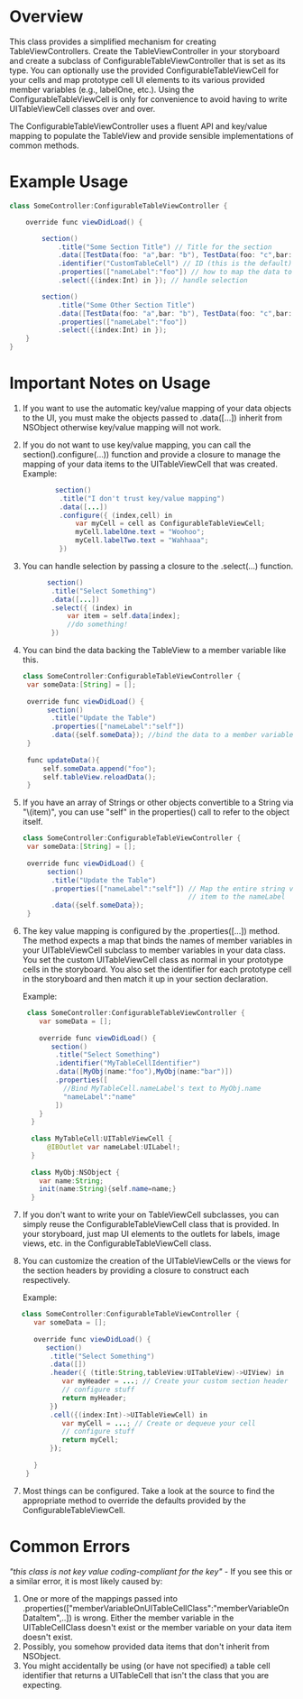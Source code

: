 # Overview

This class provides a simplified mechanism for creating TableViewControllers.
Create the TableViewController in your storyboard and create a subclass of
ConfigurableTableViewController that is set as its type. You can optionally
use the provided ConfigurableTableViewCell for your cells and map prototype
cell UI elements to its various provided member variables (e.g., labelOne, etc.).
Using the ConfigurableTableViewCell is only for convenience to avoid having
to write UITableViewCell classes over and over. 

The ConfigurableTableViewController uses a fluent API and key/value mapping to
populate the TableView and provide sensible implementations of common methods.

# Example Usage

```java
class SomeController:ConfigurableTableViewController {

    override func viewDidLoad() {

        section()
            .title("Some Section Title") // Title for the section
            .data([TestData(foo: "a",bar: "b"), TestData(foo: "c",bar: "d")]) // Data to key/value map to UI
            .identifier("CustomTableCell") // ID (this is the default) of the TableCell
            .properties(["nameLabel":"foo"]) // how to map the data to the UI (e.g., map "foo" to the "nameLabel")
            .select({(index:Int) in }); // handle selection

        section()
            .title("Some Other Section Title")
            .data([TestData(foo: "a",bar: "b"), TestData(foo: "c",bar: "d")])
            .properties(["nameLabel":"foo"])
            .select({(index:Int) in });
    }
}
```

# Important Notes on Usage

1. If you want to use the automatic key/value mapping of your data objects to
   the UI, you must make the objects passed to .data([...]) inherit from NSObject
   otherwise key/value mapping will not work.

2. If you do not want to use key/value mapping, you can call the section().configure(...))
   function and provide a closure to manage the mapping of your data items to the
   UITableViewCell that was created. Example:
   
   ```java
           section()
            .title("I don't trust key/value mapping")
            .data([...])
            .configure({ (index,cell) in
                var myCell = cell as ConfigurableTableViewCell;
                myCell.labelOne.text = "Woohoo";
                myCell.labelTwo.text = "Wahhaaa";
            })
     ```
3. You can handle selection by passing a closure to the .select(...) function.
     ```java
           section()
            .title("Select Something")
            .data([...])
            .select({ (index) in
                var item = self.data[index];
                //do something!
            })
     ```

4. You can bind the data backing the TableView to a member variable like this.
     ```java
     class SomeController:ConfigurableTableViewController {
      var someData:[String] = [];
      
      override func viewDidLoad() {
           section()
            .title("Update the Table")
            .properties(["nameLabel":"self"])
            .data({self.someData}); //bind the data to a member variable
      }
      
      func updateData(){
          self.someData.append("foo");
          self.tableView.reloadData();
      }
    ```
5. If you have an array of Strings or other objects convertible to a String via "\\(item)",
   you can use "self" in the properties() call to refer to the object itself.
   
     ```java
     class SomeController:ConfigurableTableViewController {
      var someData:[String] = [];
      
      override func viewDidLoad() {
           section()
            .title("Update the Table")
            .properties(["nameLabel":"self"]) // Map the entire string value of the
                                              // item to the nameLabel
            .data({self.someData}); 
      }

    ```
    
5. The key value mapping is configured by the .properties([...]) method. The method
   expects a map that binds the names of member variables in your UITableViewCell
   subclass to member variables in your data class. You set the custom UITableViewCell
   class as normal in your prototype cells in the storyboard. You also set the identifier
   for each prototype cell in the storyboard and then match it up in your section declaration.
   
   Example:
   
    ```java
     class SomeController:ConfigurableTableViewController {
        var someData = [];
      
        override func viewDidLoad() {
           section()
            .title("Select Something")
            .identifier("MyTableCellIdentifier")
            .data([MyObj(name:"foo"),MyObj(name:"bar")]) 
            .properties([
              //Bind MyTableCell.nameLabel's text to MyObj.name
              "nameLabel":"name"
            ])
        }
      }
      
      class MyTableCell:UITableViewCell {
          @IBOutlet var nameLabel:UILabel!;
      }
      
      class MyObj:NSObject {
        var name:String;
        init(name:String){self.name=name;}
      }
      ```

6. If you don't want to write your on TableViewCell subclasses, you can
   simply reuse the ConfigurableTableViewCell class that is provided. In your
   storyboard, just map UI elements to the outlets for labels,
   image views, etc. in the ConfigurableTableViewCell class.
   
7. You can customize the creation of the UITableViewCells or the views for the
   section headers by providing a closure to construct each respectively.
   
   Example:
  ```java
     class SomeController:ConfigurableTableViewController {
        var someData = [];
      
        override func viewDidLoad() {
           section()
            .title("Select Something")
            .data([])
            .header({ (title:String,tableView:UITableView)->UIView) in
               var myHeader = ...; // Create your custom section header
               // configure stuff
               return myHeader;
            })
            .cell({(index:Int)->UITableViewCell) in
               var myCell = ...; // Create or dequeue your cell
               // configure stuff
               return myCell;
            });
        
        }
      }
  ```
  
7. Most things can be configured. Take a look at the source to find the appropriate 
   method to override the defaults provided by the ConfigurableTableViewCell.
   
# Common Errors

_"this class is not key value coding-compliant for the key"_ - If you see this or a similar error,
it is most likely caused by:

1. One or more of the mappings passed into .properties(["memberVariableOnUITableCellClass":"memberVariableOnDataItem",..])
   is wrong. Either the member variable in the UITableCellClass doesn't exist or the member variable on your
   data item doesn't exist.
2. Possibly, you somehow provided data items that don't inherit from NSObject.
3. You might accidentally be using (or have not specified) a table cell identifier that returns a UITableCell that
   isn't the class that you are expecting.
